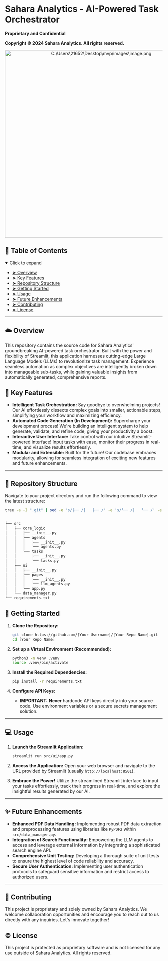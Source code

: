 # Sahara Analytics - AI-Powered Task Orchestrator

**Proprietary and Confidential**

**Copyright © 2024 Sahara Analytics. All rights reserved.**

<center> 
<img src="https://th-thumbnailer.cdn-si-edu.com/AMg2HHVpDuLByTS4_WJWJoyNgsU=/1000x750/filters:no_upscale()/https://tf-cmsv2-smithsonianmag-media.s3.amazonaws.com/filer/ee/54/ee546179-a222-470a-8f7e-147ca1adbcc6/42-56923287.jpg" alt="C:\Users\21652\Desktop\mvp\images\image.png" width="600"> 
</center>


## 📕 Table of Contents

<details open="open">
  <summary>Click to expand</summary>
  <ul>
    <li><a href="#overview">➤ Overview</a></li>
    <li><a href="#key-features">➤ Key Features</a></li>
    <li><a href="#repository-structure">➤ Repository Structure</a></li>
    <li><a href="#getting-started">➤ Getting Started</a></li>
    <li><a href="#usage">➤ Usage</a></li>
    <li><a href="#future-enhancements">➤ Future Enhancements</a></li>
    <li><a href="#contributing">➤ Contributing</a></li>
    <li><a href="#license">➤ License</a></li>
  </ul>
</details>

---

## ☁️ Overview

This repository contains the source code for Sahara Analytics' groundbreaking AI-powered task orchestrator. Built with the power and flexibility of Streamlit, this application harnesses cutting-edge Large Language Models (LLMs) to revolutionize task management. Experience seamless automation as complex objectives are intelligently broken down into manageable sub-tasks, while gaining valuable insights from automatically generated, comprehensive reports. 

## 🚀 Key Features

- **Intelligent Task Orchestration:**  Say goodbye to overwhelming projects! Our AI effortlessly dissects complex goals into smaller, actionable steps, simplifying your workflow and maximizing efficiency.
- **Automated Code Generation (In Development):** Supercharge your development process! We're building an intelligent system to help generate, validate, and refine code, giving your productivity a boost.
- **Interactive User Interface:**   Take control with our intuitive Streamlit-powered interface! Input tasks with ease, monitor their progress in real-time, and visualize results effortlessly.
- **Modular and Extensible:**  Built for the future! Our codebase embraces modularity, allowing for seamless integration of exciting new features and future enhancements.

---

## 📁 Repository Structure

Navigate to your project directory and run the following command to view the latest structure:

```sh
tree -a -I ".git" | sed -e 's/├── /│   ├── /' -e 's/└── /│   └── /' -e 's/^[^│].*/├── &/'


├── src
│   ├── core_logic
│   │   ├── __init__.py
│   │   ├── agents
│   │   │   ├── __init__.py
│   │   │   └── agents.py
│   │   └── tasks
│   │       ├── __init__.py
│   │       └── tasks.py
│   ├── ui
│   │   ├── __init__.py
│   │   ├── pages
│   │   │   ├── __init__.py
│   │   │   └── llm_agents.py
│   │   └── app.py
│   └── data_manager.py
└── requirements.txt


```
## 🚧 Getting Started

1.  **Clone the Repository:**
    ```bash
    git clone https://github.com/[Your Username]/[Your Repo Name].git
    cd [Your Repo Name]
    ```

2.  **Set up a Virtual Environment (Recommended):**
    ```bash
    python3 -m venv .venv
    source .venv/bin/activate
    ```

3.  **Install the Required Dependencies:**
    ```bash
    pip install -r requirements.txt
    ```

4.  **Configure API Keys:**
    -   **IMPORTANT:**  **Never** hardcode API keys directly into your source code. Use environment variables or a secure secrets management solution.

---

##  💻 Usage

1.  **Launch the Streamlit Application:**
    ```bash
    streamlit run src/ui/app.py
    ```

2.  **Access the Application:** Open your web browser and navigate to the URL provided by Streamlit (usually `http://localhost:8501`).

3.  **Embrace the Power!** Utilize the streamlined Streamlit interface to input your tasks effortlessly, track their progress in real-time, and explore the insightful results generated by our AI.

---

## ✨ Future Enhancements

- **Enhanced PDF Data Handling:** Implementing robust PDF data extraction and preprocessing features using libraries like `PyPDF2` within `src/data_manager.py`.
- **Integration of Search Functionality:**  Empowering the LLM agents to access and leverage external information by integrating a sophisticated search engine API.
- **Comprehensive Unit Testing:**  Developing a thorough suite of unit tests to ensure the highest level of code reliability and accuracy.
- **Secure User Authentication:** Implementing user authentication protocols to safeguard sensitive information and restrict access to authorized users.

---

## 🤝 Contributing

This project is proprietary and solely owned by Sahara Analytics. We welcome collaboration opportunities and encourage you to reach out to us directly with any inquiries. Let's innovate together!

## © License

This project is protected as proprietary software and is not licensed for any use outside of Sahara Analytics. All rights reserved.
